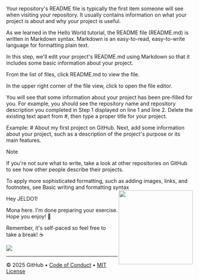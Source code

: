 Your repository's README file is typically the first item someone will see when visiting your repository. It usually contains information on what your project is about and why your project is useful.

As we learned in the Hello World tutorial, the README file (README.md) is written in Markdown syntax. Markdown is an easy-to-read, easy-to-write language for formatting plain text.

In this step, we'll edit your project's README.md using Markdown so that it includes some basic information about your project.

From the list of files, click README.md to view the file.

In the upper right corner of the file view, click  to open the file editor.

You will see that some information about your project has been pre-filled for you. For example, you should see the repository name and repository description you completed in Step 1 displayed on line 1 and line 2.
Delete the existing text apart from #, then type a proper title for your project.

Example: # About my first project on GitHub.
Next, add some information about your project, such as a description of the project's purpose or its main features.

Note

If you're not sure what to write, take a look at other repositories on GitHub to see how other people describe their projects.

To apply more sophisticated formatting, such as adding images, links, and footnotes, see Basic writing and formatting syntax
<img src="https://octodex.github.com/images/Professortocat_v2.png" align="right" height="200px" />

Hey JELDO1!

Mona here. I'm done preparing your exercise. Hope you enjoy! 💚

Remember, it's self-paced so feel free to take a break! ☕️

[![](https://img.shields.io/badge/Go%20to%20Exercise-%E2%86%92-1f883d?style=for-the-badge&logo=github&labelColor=197935)](https://github.com/JELDO1/JELDO-MONEY.-/issues/1)

---

&copy; 2025 GitHub &bull; [Code of Conduct](https://www.contributor-covenant.org/version/2/1/code_of_conduct/code_of_conduct.md) &bull; [MIT License](https://gh.io/mit)

